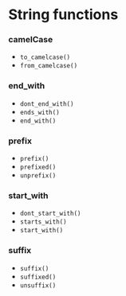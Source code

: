 
# String functions



### camelCase

- `to_camelcase()`
- `from_camelcase()`



### end_with

- `dont_end_with()`
- `ends_with()`
- `end_with()`



### prefix

- `prefix()`
- `prefixed()`
- `unprefix()`



### start_with

- `dont_start_with()`
- `starts_with()`
- `start_with()`



### suffix

- `suffix()`
- `suffixed()`
- `unsuffix()`
